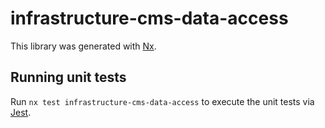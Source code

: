 # infrastructure-cms-data-access

This library was generated with [Nx](https://nx.dev).

## Running unit tests

Run `nx test infrastructure-cms-data-access` to execute the unit tests via [Jest](https://jestjs.io).
